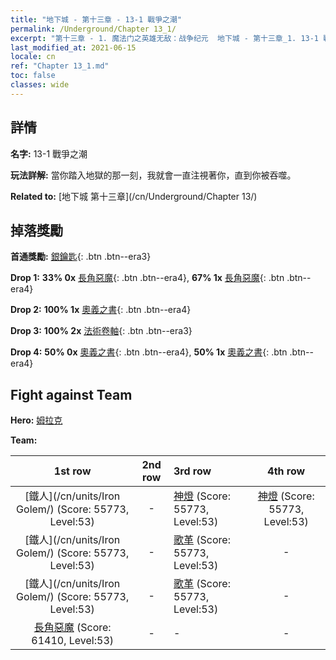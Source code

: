 ```yaml
---
title: "地下城 - 第十三章 - 13-1 戰爭之潮"
permalink: /Underground/Chapter 13_1/
excerpt: "第十三章 - 1. 魔法门之英雄无敌：战争纪元  地下城 - 第十三章_1. 13-1 戰爭之潮"
last_modified_at: 2021-06-15
locale: cn
ref: "Chapter 13_1.md"
toc: false
classes: wide
---
```


## 詳情

 **名字:** 13-1 戰爭之潮

 **玩法詳解:**       當你踏入地獄的那一刻，我就會一直注視著你，直到你被吞噬。

 **Related to:** [地下城 第十三章](/cn/Underground/Chapter 13/)

## 掉落獎勵

 **首通獎勵:** [銀鑰匙](/cn/Items/con_693/){: .btn .btn--era3}

 **Drop 1:** **33% 0x** [長角惡魔](/cn/Items/unt_229/){: .btn .btn--era4}, **67% 1x** [長角惡魔](/cn/Items/unt_229/){: .btn .btn--era4}

 **Drop 2:** **100% 1x** [奧義之書](/cn/Items/mat_53/){: .btn .btn--era4}

 **Drop 3:** **100% 2x** [法術卷軸](/cn/Items/con_694/){: .btn .btn--era3}

 **Drop 4:** **50% 0x** [奧義之書](/cn/Items/mat_46/){: .btn .btn--era4}, **50% 1x** [奧義之書](/cn/Items/mat_46/){: .btn .btn--era4}


## Fight against Team
 **Hero:** [姆拉克](/cn/heroes/Mullich/)

 **Team:**


  | 1st row | 2nd row | 3rd row | 4th row |
  |:----:|:----:|:----|:----:|
  | [鐵人](/cn/units/Iron Golem/) (Score: 55773, Level:53)  | - | [神燈](/cn/units/Genie/) (Score: 55773, Level:53)  | [神燈](/cn/units/Genie/) (Score: 55773, Level:53)  |
  | [鐵人](/cn/units/Iron Golem/) (Score: 55773, Level:53)  | - | [歌革](/cn/units/Gog/) (Score: 55773, Level:53)  | - |
  | [鐵人](/cn/units/Iron Golem/) (Score: 55773, Level:53)  | - | [歌革](/cn/units/Gog/) (Score: 55773, Level:53)  | - |
  | [長角惡魔](/cn/units/Demon/) (Score: 61410, Level:53)  | - | - | - |


